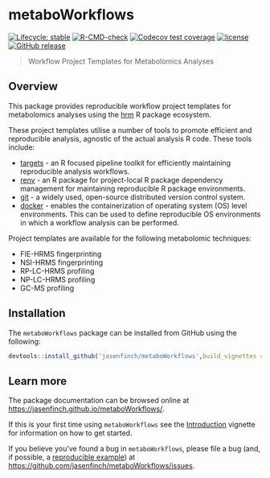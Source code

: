 metaboWorkflows
================

<!-- README.md is generated from README.Rmd. Please edit that file -->
<!-- badges: start -->

[![Lifecycle:
stable](https://img.shields.io/badge/lifecycle-stable-brightgreen.svg)](https://lifecycle.r-lib.org/articles/stages.html#stable)
[![R-CMD-check](https://github.com/jasenfinch/metaboWorkflows/actions/workflows/R-CMD-check.yaml/badge.svg)](https://github.com/jasenfinch/metaboWorkflows/actions/workflows/R-CMD-check.yaml)
[![Codecov test
coverage](https://codecov.io/gh/jasenfinch/metaboWorkflows/branch/master/graph/badge.svg)](https://codecov.io/gh/jasenfinch/metaboWorkflows?branch=master)
[![license](https://img.shields.io/badge/license-GNU%20GPL%20v3.0-blue.svg)](https://github.com/jasenfinch/metaboWorkflows/blob/master/DESCRIPTION)
[![GitHub
release](https://img.shields.io/github/release/jasenfinch/metaboWorkflows.svg)](https://GitHub.com/jasenfinch/metaboWorkflows/releases/)
<!-- badges: end -->

> Workflow Project Templates for Metabolomics Analyses

## Overview

This package provides reproducible workflow project templates for
metabolomics analyses using the [hrm](https://jasenfinch.github.io/hrm/)
R package ecosystem.

These project templates utilise a number of tools to promote efficient
and reproducible analysis, agnostic of the actual analysis R code. These
tools include:

- [targets](https://docs.ropensci.org/targets/) - an R focused pipeline
  toolkit for efficiently maintaining reproducible analysis workflows.
- [renv](https://rstudio.github.io/renv/) - an R package for
  project-local R package dependency management for maintaining
  reproducible R package environments.
- [git](https://git-scm.com/) - a widely used, open-source distributed
  version control system.
- [docker](https://www.docker.com/) - enables the containerization of
  operating system (OS) level environments. This can be used to define
  reproducible OS environments in which a workflow analysis can be
  performed.

Project templates are available for the following metabolomic
techniques:

- FIE-HRMS fingerprinting
- NSI-HRMS fingerprinting
- RP-LC-HRMS profiling
- NP-LC-HRMS profiling
- GC-MS profiling

## Installation

The `metaboWorkflows` package can be installed from GitHub using the
following:

``` r
devtools::install_github('jasenfinch/metaboWorkflows',build_vignettes = TRUE)
```

## Learn more

The package documentation can be browsed online at
<https://jasenfinch.github.io/metaboWorkflows/>.

If this is your first time using `metaboWorkflows` see the
[Introduction](https://jasenfinch.github.io/metaboWorkflows/articles/metaboWorkflows.html)
vignette for information on how to get started.

If you believe you’ve found a bug in `metaboWorkflows`, please file a
bug (and, if possible, a [reproducible
example](https://reprex.tidyverse.org)) at
<https://github.com/jasenfinch/metaboWorkflows/issues>.

